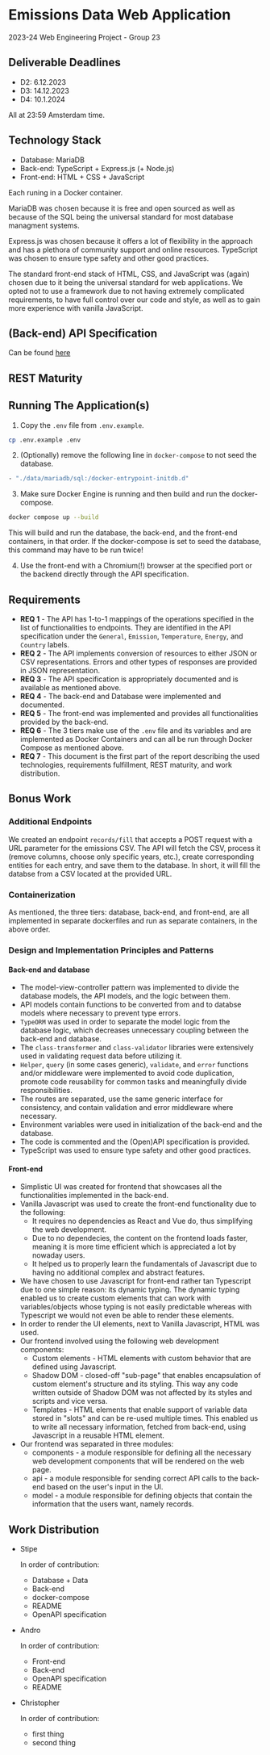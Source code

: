 # Emissions Data Web Application

2023-24 Web Engineering Project - Group 23 

## Deliverable Deadlines

- D2: 6.12.2023 
- D3: 14.12.2023
- D4: 10.1.2024

All at 23:59 Amsterdam time.

## Technology Stack

- Database: MariaDB
- Back-end: TypeScript + Express.js (+ Node.js)
- Front-end: HTML + CSS + JavaScript

Each runing in a Docker container.

MariaDB was chosen because it is free and open sourced as well as because of the SQL being the universal standard for most database managment systems.

Express.js was chosen because it offers a lot of flexibility in the approach and has a plethora of community support and online resources. TypeScript was chosen to ensure type safety and other good practices.

The standard front-end stack of HTML, CSS, and JavaScript was (again) chosen due to it being the universal standard for web applications. We opted not to use a framework due to not having extremely complicated requirements, to have full control over our code and style, as well as to gain more experience with vanilla JavaScript.

## (Back-end) API Specification

Can be found [here](spec.yml)

## REST Maturity

<!-- TODO -->

## Running The Application(s)

1. Copy the `.env` file from `.env.example`.

```bash
cp .env.example .env
```

2. (Optionally) remove the following line in `docker-compose` to not seed the database.

```dockerfile
- "./data/mariadb/sql:/docker-entrypoint-initdb.d"
```


3. Make sure Docker Engine is running and then build and run the docker-compose.

```bash
docker compose up --build
```
This will build and run the database, the back-end, and the front-end containers, in that order.
If the docker-compose is set to seed the database, this command may have to be run twice!

4. Use the front-end with a Chromium(!) browser at the specified port or the backend directly through the API specification.

## Requirements

- **REQ 1** - The API has 1-to-1 mappings of the operations specified in the list of functionalities to endpoints. They are identified in the API specification under the `General`, `Emission`, `Temperature`, `Energy`, and `Country` labels.
- **REQ 2** - The API implements conversion of resources to either JSON or CSV representations. Errors and other types of responses are provided in JSON representation.
- **REQ 3** - The API specification is appropriately documented and is available as mentioned above.
- **REQ 4** - The back-end and Database were implemented and documented.
- **REQ 5** - The front-end was implemented and provides all functionalities provided by the back-end.
- **REQ 6** - The 3 tiers make use of the `.env` file and its variables and are implemented as Docker Containers and can all be run through Docker Compose as mentioned above.
- **REQ 7** - This document is the first part of the report describing the used technologies, requirements fulfillment, REST maturity, and work distribution.


## Bonus Work

### Additional Endpoints

We created an endpoint `records/fill` that accepts a POST request with a URL parameter for the emissions CSV. The API will fetch the CSV, process it (remove columns, choose only specific years, etc.), create corresponding entities for each entry, and save them to the database. In short, it will fill the databse from a CSV located at the provided URL.

### Containerization

As mentioned, the three tiers: database, back-end, and front-end, are all implemented in separate dockerfiles and run as separate containers, in the above order.

### Design and Implementation Principles and Patterns

#### Back-end and database

- The model-view-controller pattern was implemented to divide the database models, the API models, and the logic between them.
- API models contain functions to be converted from and to databse models where necessary to prevent type errors.
- `TypeORM` was used in order to separate the model logic from the database logic, which decreases unnecessary coupling between the back-end and database. 
- The `class-transformer` and `class-validator` libraries were extensively used in validating request data before utilizing it.
- `Helper`, `query` (in some cases generic), `validate`, and `error` functions and/or middleware were implemented to avoid code duplication, promote code reusability for common tasks and meaningfully divide responsibilities.
- The routes are separated, use the same generic interface for consistency, and contain validation and error middleware where necessary.
- Environment variables were used in initialization of the back-end and the database.
- The code is commented and the (Open)API specification is provided.
- TypeScript was used to ensure type safety and other good practices.

#### Front-end

- Simplistic UI was created for frontend that showcases all the functionalities implemented in the back-end.
- Vanilla Javascript was used to create the front-end functionality due to the following:
  - It requires no dependencies as React and Vue do, thus simplifying the web development.
  - Due to no dependecies, the content on the frontend loads faster, meaning it is more time efficient which is appreciated a lot by nowaday users.
  - It helped us to properly learn the fundamentals of Javascript due to having no additional complex and abstract features.
- We have chosen to use Javascript for front-end rather tan Typescript due to one simple reason: its dynamic typing. The dynamic typing enabled us to create custom elements that can work with variables/objects whose typing is not easily predictable whereas with Typescript we would not even be able to render these elements.
- In order to render the UI elements, next to Vanilla Javascript, HTML was used.
- Our frontend involved using the following web development components:
  - Custom elements - HTML elements with custom behavior that are defined using Javascript.
  - Shadow DOM - closed-off "sub-page" that enables encapsulation of custom element's structure and its styling. This way any code written outside of Shadow DOM was not affected by its styles and scripts and vice versa.
  - Templates - HTML elements that enable support of variable data stored in "slots" and can be re-used multiple times. This enabled us to write all necessary information, fetched from back-end, using Javascript in a reusable HTML element.
- Our frontend was separated in three modules:
  - components - a module responsible for defining all the necessary web development components that will be rendered on the web page.
  - api - a module responsible for sending correct API calls to the back-end based on the user's input in the UI.
  - model - a module responsible for defining objects that contain the information that the users want, namely records.

## Work Distribution

- Stipe
  
  In order of contribution:
  - Database + Data
  - Back-end
  - docker-compose
  - README
  - OpenAPI specification

- Andro

  In order of contribution:
  - Front-end
  - Back-end
  - OpenAPI specification
  - README

- Christopher

  In order of contribution:
  - first thing
  - second thing